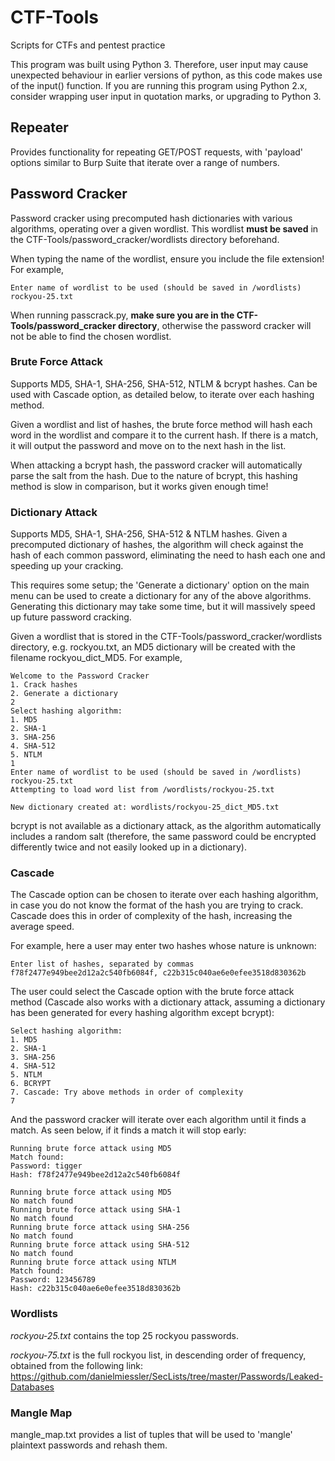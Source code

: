 # CTF-Tools
Scripts for CTFs and pentest practice

This program was built using Python 3. Therefore, user input may cause unexpected behaviour in earlier versions of python, as this code makes use of the input() function. If you are running this program using Python 2.x, consider wrapping user input in quotation marks, or upgrading to Python 3.

## Repeater
Provides functionality for repeating GET/POST requests, with 'payload' options similar to Burp Suite that iterate over a range of numbers.

## Password Cracker
Password cracker using precomputed hash dictionaries with various algorithms, operating over a given wordlist. This wordlist **must be saved** in the CTF-Tools/password_cracker/wordlists directory beforehand.

When typing the name of the wordlist, ensure you include the file extension! For example,

```
Enter name of wordlist to be used (should be saved in /wordlists)
rockyou-25.txt
```

When running passcrack.py, **make sure you are in the CTF-Tools/password_cracker directory**, otherwise the password cracker will not be able to find the chosen wordlist.

### Brute Force Attack

Supports MD5, SHA-1, SHA-256, SHA-512, NTLM & bcrypt hashes. Can be used with Cascade option, as detailed below, to iterate over each hashing method.

Given a wordlist and list of hashes, the brute force method will hash each word in the wordlist and compare it to the current hash. If there is a match, it will output the password and move on to the next hash in the list.

When attacking a bcrypt hash, the password cracker will automatically parse the salt from the hash. Due to the nature of bcrypt, this hashing method is slow in comparison, but it works given enough time!

### Dictionary Attack

Supports MD5, SHA-1, SHA-256, SHA-512 & NTLM hashes. Given a precomputed dictionary of hashes, the algorithm will check against the hash of each common password, eliminating the need to hash each one and speeding up your cracking.

This requires some setup; the 'Generate a dictionary' option on the main menu can be used to create a dictionary for any of the above algorithms. Generating this dictionary may take some time, but it will massively speed up future password cracking.

Given a wordlist that is stored in the CTF-Tools/password_cracker/wordlists directory, e.g. rockyou.txt, an MD5 dictionary will be created with the filename rockyou_dict_MD5. For example,

```
Welcome to the Password Cracker
1. Crack hashes
2. Generate a dictionary
2
Select hashing algorithm:
1. MD5
2. SHA-1
3. SHA-256
4. SHA-512
5. NTLM
1
Enter name of wordlist to be used (should be saved in /wordlists)
rockyou-25.txt
Attempting to load word list from /wordlists/rockyou-25.txt

New dictionary created at: wordlists/rockyou-25_dict_MD5.txt
```

bcrypt is not available as a dictionary attack, as the algorithm automatically includes a random salt (therefore, the same password could be encrypted differently twice and not easily looked up in a dictionary).

### Cascade

The Cascade option can be chosen to iterate over each hashing algorithm, in case you do not know the format of the hash you are trying to crack. Cascade does this in order of complexity of the hash, increasing the average speed.

For example, here a user may enter two hashes whose nature is unknown:

```
Enter list of hashes, separated by commas
f78f2477e949bee2d12a2c540fb6084f, c22b315c040ae6e0efee3518d830362b
```

The user could select the Cascade option with the brute force attack method (Cascade also works with a dictionary attack, assuming a dictionary has been generated for every hashing algorithm except bcrypt):

```
Select hashing algorithm:
1. MD5
2. SHA-1
3. SHA-256
4. SHA-512
5. NTLM
6. BCRYPT
7. Cascade: Try above methods in order of complexity
7
```

And the password cracker will iterate over each algorithm until it finds a match. As seen below, if it finds a match it will stop early:

```
Running brute force attack using MD5
Match found:
Password: tigger
Hash: f78f2477e949bee2d12a2c540fb6084f

Running brute force attack using MD5
No match found
Running brute force attack using SHA-1
No match found
Running brute force attack using SHA-256
No match found
Running brute force attack using SHA-512
No match found
Running brute force attack using NTLM
Match found:
Password: 123456789
Hash: c22b315c040ae6e0efee3518d830362b
```

### Wordlists

*rockyou-25.txt* contains the top 25 rockyou passwords.

*rockyou-75.txt* is the full rockyou list, in descending order of frequency, obtained from the following link:
https://github.com/danielmiessler/SecLists/tree/master/Passwords/Leaked-Databases

### Mangle Map
mangle_map.txt provides a list of tuples that will be used to 'mangle' plaintext passwords and rehash them.